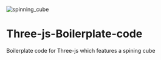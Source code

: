 ![spinning_cube](https://user-images.githubusercontent.com/98606792/157271589-796e2c4e-1d16-46d5-a445-71d7aa327f72.gif)
# Three-js-Boilerplate-code
Boilerplate code for Three-js which features a spining cube
